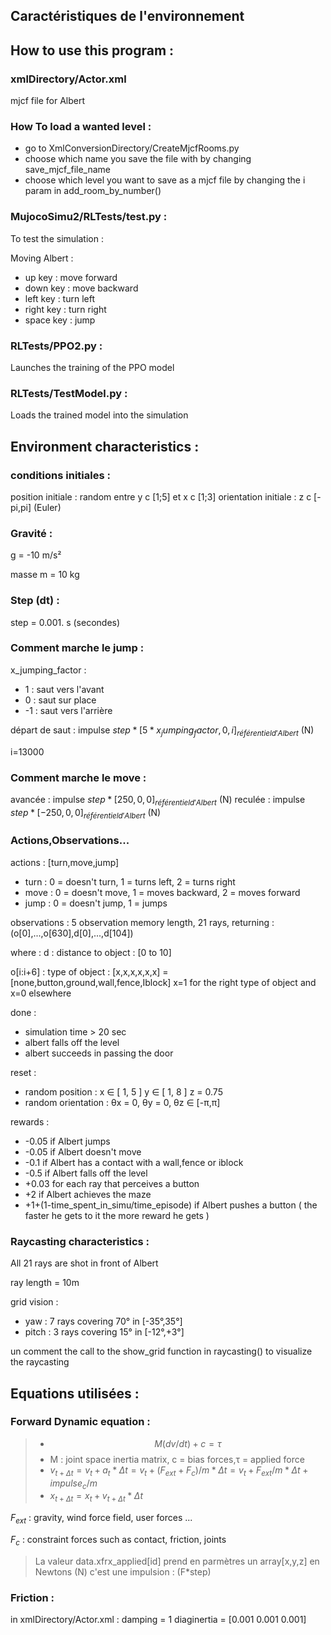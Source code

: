 ## Caractéristiques de l'environnement


## How to use this program : 

### xmlDirectory/Actor.xml
mjcf file for Albert

### How To load a wanted level :
- go to XmlConversionDirectory/CreateMjcfRooms.py
- choose which name you save the file with by changing save_mjcf_file_name
- choose which level you want to save as a mjcf file by changing the i param in add_room_by_number()
### MujocoSimu2/RLTests/test.py : 
To test the simulation :

 Moving Albert : 
  -  up key : move forward
  -  down key : move backward
  - left key : turn left
  - right key : turn right
  - space key : jump

### RLTests/PPO2.py : 

 Launches the training of the PPO model

### RLTests/TestModel.py : 

 Loads the trained model into the simulation
 
## Environment characteristics :

### conditions initiales :
position initiale : random entre y c [1;5] et x c [1;3]
orientation initiale : z c [-pi,pi] (Euler)


### Gravité : 
g = -10 m/s²

masse m = 10 kg

### Step (dt) : 
step = 0.001. s (secondes)

### Comment marche le jump :
x_jumping_factor : 
- 1 : saut vers l'avant
- 0 : saut sur place
- -1 : saut vers l'arrière

 départ de saut : impulse $step * [5 * x_jumping_factor,0,i]_{référentiel d'Albert}$ (N)

i=13000
### Comment marche le move : 
avancée : impulse $step * [250,0,0]_{référentiel d'Albert}$ (N)
reculée : impulse $step * [-250,0,0]_{référentiel d'Albert}$ (N)




### Actions,Observations...
 actions  : [turn,move,jump]
- turn : 0 = doesn't turn, 1 = turns left, 2 = turns right
- move : 0 = doesn't move, 1 = moves backward, 2 = moves forward
- jump : 0  = doesn't jump, 1 = jumps

 observations :  5 observation memory length, 21 rays, returning : 
    (o[0],...,o[630],d[0],...,d[104])

where :
d : distance to object : [0 to 10] 

o[i:i+6] : type of object : [x,x,x,x,x,x] = [none,button,ground,wall,fence,Iblock]
x=1 for the right type of object and x=0 elsewhere

 done : 
- simulation time > 20 sec
- albert falls off the level
- albert succeeds in passing the door

reset : 
- random position : x ∈ [ 1, 5 ]   y ∈ [ 1, 8 ]   z = 0.75
- random orientation : θx = 0, θy = 0, θz ∈ [-π,π]

rewards :
- -0.05 if Albert jumps
- -0.05 if Albert doesn't move
- -0.1 if Albert has a contact with a wall,fence or iblock
- -0.5 if Albert falls off the level
- +0.03 for each ray that perceives a button
- +2 if Albert achieves the maze
- +1+(1-time_spent_in_simu/time_episode) if Albert pushes a button ( the faster he gets to it the more reward he gets )




### Raycasting characteristics : 
All 21 rays are shot in front of Albert

ray length = 10m

grid vision : 
 -  yaw : 7 rays covering 70° in [-35°,35°]
 - pitch : 3 rays covering 15° in [-12°,+3°]

un comment the call to the show_grid function in raycasting() to visualize the raycasting

## Equations utilisées : 

### Forward Dynamic equation :
> - $$M(dv/dt) + c = τ  $$
> - M : joint space inertia matrix, c = bias forces,τ = applied force
> - $v_{t+Δt} = v_t + a_t * Δt = v_t + (F_{ext} + F_c)/m * Δt = v_t + F_{ext}/m * Δt + impulse_c/m$
> - $x_{t+Δt} = x_t + v_{t+Δt}*Δt$
>
$F_{ext}$ : gravity, wind force field, user forces ...

$F_c$ : constraint forces such as contact, friction, joints

> La valeur data.xfrx_applied[id] prend en parmètres un array[x,y,z] en Newtons (N)
> c'est une impulsion : (F*step)

### Friction : 

in xmlDirectory/Actor.xml :
damping = 1
diaginertia = [0.001 0.001 0.001]